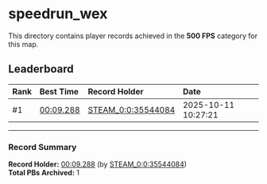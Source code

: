 # speedrun_wex

This directory contains player records achieved in the **500 FPS** category for this map.

## Leaderboard

| Rank | Best Time | Record Holder | Date                |
| :--- | :-------- | :------------ | :------------------ |
| #1   | [00:09.288](./00009288_STEAM_0_0_35544084_20251011-102721.zip) | [STEAM_0:0:35544084](https://speedrun16.com/profile/STEAM_0:0:35544084)   | 2025-10-11 10:27:21 |

---

### Record Summary
**Record Holder:** [00:09.288](./00009288_STEAM_0_0_35544084_20251011-102721.zip) (by [STEAM_0:0:35544084](https://speedrun16.com/profile/STEAM_0:0:35544084))  
**Total PBs Archived:** 1